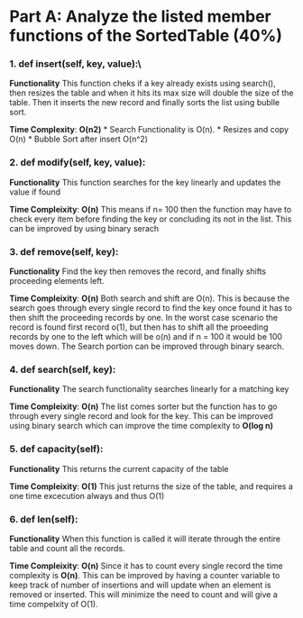 # Part A: Analyze the listed member functions of the SortedTable (40%)

### 1. def insert(self, key, value):\
__Functionality__
       This function cheks if a key already exists using search(), then resizes the table and when it hits its max size will double the size of the table. Then it inserts the new record and finally sorts the list using bublle sort. 

__Time Complexity__: __O(n2)__
\* Search Functionality is O(n). 
\* Resizes and copy O(n)
\* Bubble Sort after insert O(n^2)


### 2. def modify(self, key, value):
__Functionality__ 
This function searches for the key linearly and updates the value if found

__Time Compleixity__: __O(n)__ 
This means if n= 100 then the function may have to check every item before finding the key or concluding its not in the list. This can be improved by using binary serach


### 3. def remove(self, key):
__Functionality__ 
Find the key then removes the record, and finally shifts proceeding elements left. 

__Time Compleixity__: __O(n)__
Both search and shift are O(n). This is because the search goes through every single record to find the key once found it has to then shift the proceeding records by one. In the worst case scenario the record is found first record o(1), but then has to shift all the proeeding records by one to the left which will be o(n) and if n = 100 it would be 100 moves down. 
The Search portion can be improved through binary search. 


### 4. def search(self, key):
__Functionality__ 
The search functionality searches linearly for a matching key 

__Time Compleixity__: __O(n)__ The list comes sorter but the function has to go through every single record and look for the key. This can be improved using binary search which can improve the time complexity to __O(log n)__

### 5. def capacity(self):
__Functionality__ 
This returns the current capacity of the table 

__Time Compleixity__: __O(1)__ This just returns the size of the table, and requires a one time excecution always and thus O(1)

### 6. def __len__(self):
__Functionality__ 
When this function is called it will iterate through the entire table and count all the records. 


__Time Compleixity__: __O(n)__
Since it has to count every single record the time complexity is __O(n)__. This can be improved by having a counter variable to keep track of number of insertions and will update when an element is removed or inserted. This will minimize the need to count and will give a time compelxity of O(1).
       



